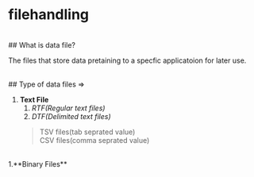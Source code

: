 # filehandling
<br>
## What is data file?
<br>
<p>The files that store data pretaining to a specfic applicatoion for later use.</p>
<br>
## Type of data files =>

1. **Text File**
   1. _RTF(Regular text files)_
   1. _DTF(Delimited text files)_
    > TSV files(tab seprated value)<br>
    > CSV files(comma seprated value)
<br>
1.**Binary Files**
<!-- 1. Item 2 -->